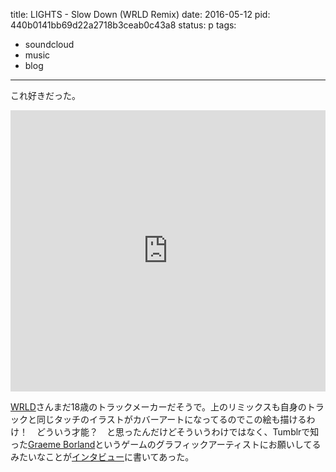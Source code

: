 title: LIGHTS - Slow Down (WRLD Remix)
date: 2016-05-12
pid: 440b0141bb69d22a2718b3ceab0c43a8
status: p
tags:
- soundcloud
- music
- blog
---

これ好きだった。

<iframe width="100%" height="450" scrolling="no" frameborder="no" src="https://w.soundcloud.com/player/?url=https%3A//api.soundcloud.com/tracks/263241759&amp;auto_play=false&amp;hide_related=false&amp;show_comments=true&amp;show_user=true&amp;show_reposts=false&amp;visual=true"></iframe>

[WRLD][1]さんまだ18歳のトラックメーカーだそうで。上のリミックスも自身のトラックと同じタッチのイラストがカバーアートになってるのでこの絵も描けるわけ！　どういう才能？　と思ったんだけどそういうわけではなく、Tumblrで知った[Graeme Borland][2]というゲームのグラフィックアーティストにお願いしてるみたいなことが[インタビュー][3]に書いてあった。

[1]:	https://soundcloud.com/thewrld
[2]:	http://www.graemeborland.com/
[3]:	http://nesthq.com/wrld-interview-minimix/
